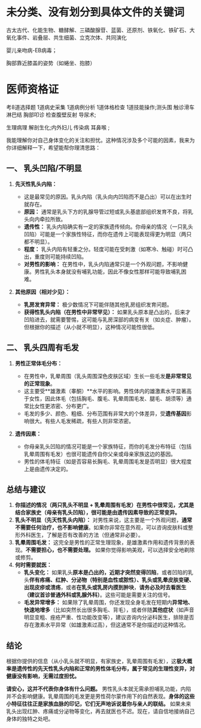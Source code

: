 # 未分类、没有划分到具体文件的关键词

古太古代、化能生物、糖酵解、三磷酸腺苷、蓝菌、还原剂、铁氧化、铁矿石、大氧化事件、岩叠层、共生细菌、立克次体、共同演化

婴儿亲吻病-EB病毒；



胸部靠近膝盖的姿势（如蜷坐、抱膝）



# 医师资格证
考8道选择题  1道病史采集  1道病例分析   1道体格检查   1道技能操作;测头围  触诊滑车淋巴结    胸部叩诊   检查腹壁反射  导尿术;

生理病理  解剖生化;内外妇儿 传染病  耳鼻喉  ;





我能理解你对自己身体变化的关注和担忧。这种情况涉及多个可能的因素，我来为你详细解释一下，希望能帮你理清思路：

## 一、 乳头凹陷/不明显

1.  **先天性乳头内陷：**
    *   这是最常见的原因。乳头内陷（乳头向内凹陷而不是凸出）可以在出生时就存在。
    *   **原因：** 通常是乳头下方的乳腺导管过短或乳头基底部组织发育不良，将乳头向内牵拉所致。
    *   **遗传性：** 乳头内陷确实有一定的家族遗传倾向。你母亲的情况（一只乳头凹陷）可能是一个家族性特征，而你在遗传上可能表现得更为明显（两只都不明显）。
    *   **程度：** 乳头内陷有轻重之分。轻度可能在受刺激（如寒冷、触碰）时可凸出，重度则可能持续凹陷。
    *   **对男性的影响：** 在男性中，乳头内陷通常只是一个外观问题，不影响健康。男性乳头本身就没有哺乳功能，因此不像女性那样可能导致哺乳困难。

2.  **其他原因（相对少见）：**
    *   **乳房发育异常：** 极少数情况下可能伴随其他乳房组织发育问题。
    *   **获得性乳头内陷（在男性中非常罕见）：** 如果乳头原本是凸出的，后来才凹陷进去，就需要警惕，这可能与乳房深部的病变有关（如炎症、肿瘤）。但根据你的描述（从小就不明显），这种情况可能性很低。

## 二、 乳头四周有毛发

1.  **男性正常体毛分布：**
    *   在男性中，乳晕周围（乳头周围深色皮肤区域）生长一些毛发**是非常常见的正常现象**。
    *   这主要受**雄激素（睾酮）**水平的影响。男性体内的雄激素水平显著高于女性，因此体毛（包括胸毛、腹毛、乳晕周围毛发、腿毛、胡须等）通常比女性更浓密、分布更广。
    *   毛发的多少、颜色、粗细、分布范围有非常大的个体差异，受**遗传基因**影响很大。有些人毛发稀疏，有些人则非常浓密。

2.  **遗传因素：**
    *   你母亲乳头凹陷的情况可能是一个家族特征，而你的毛发分布特征（包括乳晕周围有毛发）也很可能遗传自你父亲或母亲家族这边的基因。
    *   男性的体毛特征（如是否容易长胸毛、乳晕周围毛发是否明显）很大程度上是由遗传决定的。

## 总结与建议

1.  **你描述的情况（两只乳头不明显 + 乳晕周围有毛发）在男性中很常见，尤其是结合家族史（母亲有乳头凹陷），很可能是由遗传因素导致的正常变异。**
2.  **乳头不明显（先天性乳头内陷）：** 对男性来说，这主要是一个外观问题，**通常不需要任何治疗，也不影响健康**。如果你非常在意外观，可以咨询皮肤科或整形外科医生，了解是否有改善的方法（但通常非必要）。
3.  **乳晕周围毛发：** 这完全是男性的正常生理现象，是雄激素作用和遗传背景的表现。**不需要担心，也不需要处理。** 如果你觉得影响美观，可以选择安全地剃除或修剪。
4.  **何时需要就医：**
    *   **乳头变化：** 如果乳头**原本是凸出的，近期才突然变得凹陷**，或者凹陷的乳头**伴有疼痛、红肿、分泌物（特别是血性或脓性）、乳头或乳晕皮肤变硬、出现皮疹或溃疡**，或者**在乳头或乳房内摸到肿块**，**请务必及时去看医生（建议首诊普通外科或乳腺外科）**。这些可能是需要关注的信号。
    *   **毛发异常增多：** 如果除了乳晕周围，你还发现全身毛发在短期内**异常地、快速地增多**（比如突然长出很多胸毛、背毛），或者伴随**其他症状**（如声音明显变粗、痤疮严重、性功能改变等），建议咨询内分泌科医生，排除是否存在激素水平异常（如雄激素过高），但这通常不是你描述的这种情况。

## 结论

根据你提供的信息（从小乳头就不明显，有家族史，乳晕周围有毛发），这**极大概率是遗传性的先天性乳头内陷和正常的男性体毛分布，属于常见的生理性变异，对健康没有影响，无需过度担忧。**

**请安心，这并不代表你身体有什么问题。** 男性乳头本就无需承担哺乳功能，内陷并不会影响健康。乳晕周围的毛发更是男性荷尔蒙作用下的自然表现。**身体的这些小特征往往正是家族血脉的印记，它们无声地诉说着你与亲人的联结。** 如果未来乳头出现红肿、疼痛或分泌物等变化，再去就医也不迟。现在，请自信地接纳自己身体的独特之处吧。

